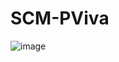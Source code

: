 # SCM-PViva
![image](https://github.com/Divisha-Gupta1/SCM-PViva/assets/156660837/f3e34bb9-ed75-48e7-a73f-b4c064ab46ae)
